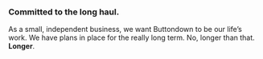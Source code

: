 ### Committed to the long haul.

As a small, independent business, we want Buttondown to be our life’s work. We have plans in place for the really long term. No, longer than that. **Longer**.